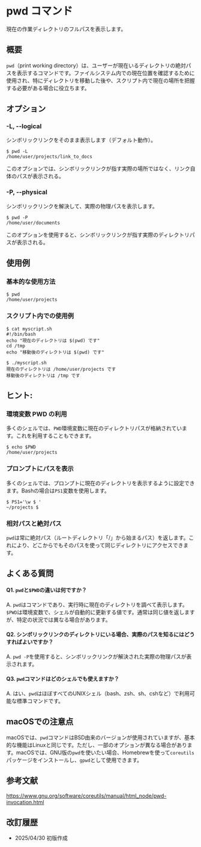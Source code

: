 # pwd コマンド

現在の作業ディレクトリのフルパスを表示します。

## 概要

`pwd`（print working directory）は、ユーザーが現在いるディレクトリの絶対パスを表示するコマンドです。ファイルシステム内での現在位置を確認するために使用され、特にディレクトリを移動した後や、スクリプト内で現在の場所を把握する必要がある場合に役立ちます。

## オプション

### **-L, --logical**

シンボリックリンクをそのまま表示します（デフォルト動作）。

```console
$ pwd -L
/home/user/projects/link_to_docs
```

このオプションでは、シンボリックリンクが指す実際の場所ではなく、リンク自体のパスが表示される。

### **-P, --physical**

シンボリックリンクを解決して、実際の物理パスを表示します。

```console
$ pwd -P
/home/user/documents
```

このオプションを使用すると、シンボリックリンクが指す実際のディレクトリパスが表示される。

## 使用例

### 基本的な使用方法

```console
$ pwd
/home/user/projects
```

### スクリプト内での使用例

```console
$ cat myscript.sh
#!/bin/bash
echo "現在のディレクトリは $(pwd) です"
cd /tmp
echo "移動後のディレクトリは $(pwd) です"

$ ./myscript.sh
現在のディレクトリは /home/user/projects です
移動後のディレクトリは /tmp です
```

## ヒント:

### 環境変数 PWD の利用

多くのシェルでは、`PWD`環境変数に現在のディレクトリパスが格納されています。これを利用することもできます。

```console
$ echo $PWD
/home/user/projects
```

### プロンプトにパスを表示

多くのシェルでは、プロンプトに現在のディレクトリを表示するように設定できます。Bashの場合は`PS1`変数を使用します。

```console
$ PS1='\w $ '
~/projects $
```

### 相対パスと絶対パス

`pwd`は常に絶対パス（ルートディレクトリ「/」から始まるパス）を返します。これにより、どこからでもそのパスを使って同じディレクトリにアクセスできます。

## よくある質問

#### Q1. `pwd`と`$PWD`の違いは何ですか？
A. `pwd`はコマンドであり、実行時に現在のディレクトリを調べて表示します。`$PWD`は環境変数で、シェルが自動的に更新する値です。通常は同じ値を返しますが、特定の状況では異なる場合があります。

#### Q2. シンボリックリンクのディレクトリにいる場合、実際のパスを知るにはどうすればよいですか？
A. `pwd -P`を使用すると、シンボリックリンクが解決された実際の物理パスが表示されます。

#### Q3. `pwd`コマンドはどのシェルでも使えますか？
A. はい、`pwd`はほぼすべてのUNIXシェル（bash、zsh、sh、cshなど）で利用可能な標準コマンドです。

## macOSでの注意点

macOSでは、`pwd`コマンドはBSD由来のバージョンが使用されていますが、基本的な機能はLinuxと同じです。ただし、一部のオプションが異なる場合があります。macOSでは、GNU版の`pwd`を使いたい場合、Homebrewを使って`coreutils`パッケージをインストールし、`gpwd`として使用できます。

## 参考文献

https://www.gnu.org/software/coreutils/manual/html_node/pwd-invocation.html

## 改訂履歴

- 2025/04/30 初版作成